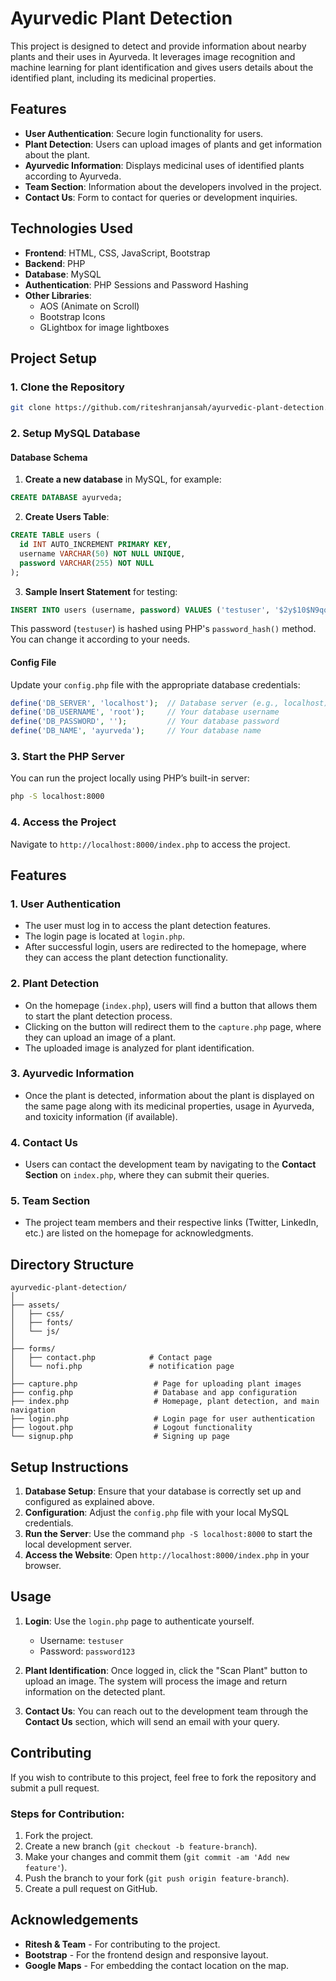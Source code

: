 # Ayurvedic Plant Detection

This project is designed to detect and provide information about nearby plants and their uses in Ayurveda. It leverages image recognition and machine learning for plant identification and gives users details about the identified plant, including its medicinal properties.

## Features

- **User Authentication**: Secure login functionality for users.
- **Plant Detection**: Users can upload images of plants and get information about the plant.
- **Ayurvedic Information**: Displays medicinal uses of identified plants according to Ayurveda.
- **Team Section**: Information about the developers involved in the project.
- **Contact Us**: Form to contact for queries or development inquiries.

## Technologies Used

- **Frontend**: HTML, CSS, JavaScript, Bootstrap
- **Backend**: PHP
- **Database**: MySQL
- **Authentication**: PHP Sessions and Password Hashing
- **Other Libraries**: 
  - AOS (Animate on Scroll)
  - Bootstrap Icons
  - GLightbox for image lightboxes

## Project Setup

### 1. Clone the Repository

```bash
git clone https://github.com/riteshranjansah/ayurvedic-plant-detection.git
```

### 2. Setup MySQL Database

#### Database Schema

1. **Create a new database** in MySQL, for example:

```sql
CREATE DATABASE ayurveda;
```

2. **Create Users Table**:

```sql
CREATE TABLE users (
  id INT AUTO_INCREMENT PRIMARY KEY,
  username VARCHAR(50) NOT NULL UNIQUE,
  password VARCHAR(255) NOT NULL
);
```

3. **Sample Insert Statement** for testing:

```sql
INSERT INTO users (username, password) VALUES ('testuser', '$2y$10$N9qo8uLOickgx2Z2QfBmH1i7k/xR7z/i2J6p15I8cqR5szgxdA7kW');
```

This password (`testuser`) is hashed using PHP's `password_hash()` method. You can change it according to your needs.

#### Config File

Update your `config.php` file with the appropriate database credentials:

```php
define('DB_SERVER', 'localhost');  // Database server (e.g., localhost)
define('DB_USERNAME', 'root');     // Your database username
define('DB_PASSWORD', '');         // Your database password
define('DB_NAME', 'ayurveda');     // Your database name
```

### 3. Start the PHP Server

You can run the project locally using PHP’s built-in server:

```bash
php -S localhost:8000
```

### 4. Access the Project

Navigate to `http://localhost:8000/index.php` to access the project.

## Features

### 1. **User Authentication**

- The user must log in to access the plant detection features.
- The login page is located at `login.php`.
- After successful login, users are redirected to the homepage, where they can access the plant detection functionality.

### 2. **Plant Detection**

- On the homepage (`index.php`), users will find a button that allows them to start the plant detection process.
- Clicking on the button will redirect them to the `capture.php` page, where they can upload an image of a plant.
- The uploaded image is analyzed for plant identification.

### 3. **Ayurvedic Information**

- Once the plant is detected, information about the plant is displayed on the same page along with its medicinal properties, usage in Ayurveda, and toxicity information (if available).

### 4. **Contact Us**

- Users can contact the development team by navigating to the **Contact Section** on `index.php`, where they can submit their queries.

### 5. **Team Section**

- The project team members and their respective links (Twitter, LinkedIn, etc.) are listed on the homepage for acknowledgments.

## Directory Structure

```
ayurvedic-plant-detection/
│
├── assets/
│   ├── css/                   
│   ├── fonts/                 
│   └── js/
│
├── forms/
│   ├── contact.php            # Contact page            
│   └── nofi.php               # notification page      
│
├── capture.php                 # Page for uploading plant images
├── config.php                  # Database and app configuration
├── index.php                   # Homepage, plant detection, and main navigation
├── login.php                   # Login page for user authentication
├── logout.php                  # Logout functionality
└── signup.php                  # Signing up page
```

## Setup Instructions

1. **Database Setup**: Ensure that your database is correctly set up and configured as explained above.
2. **Configuration**: Adjust the `config.php` file with your local MySQL credentials.
3. **Run the Server**: Use the command `php -S localhost:8000` to start the local development server.
4. **Access the Website**: Open `http://localhost:8000/index.php` in your browser.

## Usage

1. **Login**: Use the `login.php` page to authenticate yourself. 
   - Username: `testuser`
   - Password: `password123`
   
2. **Plant Identification**: Once logged in, click the "Scan Plant" button to upload an image. The system will process the image and return information on the detected plant.

3. **Contact Us**: You can reach out to the development team through the **Contact Us** section, which will send an email with your query.

## Contributing

If you wish to contribute to this project, feel free to fork the repository and submit a pull request.

### Steps for Contribution:
1. Fork the project.
2. Create a new branch (`git checkout -b feature-branch`).
3. Make your changes and commit them (`git commit -am 'Add new feature'`).
4. Push the branch to your fork (`git push origin feature-branch`).
5. Create a pull request on GitHub.

## Acknowledgements

- **Ritesh & Team** - For contributing to the project.
- **Bootstrap** - For the frontend design and responsive layout.
- **Google Maps** - For embedding the contact location on the map.
